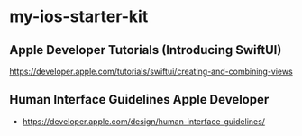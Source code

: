 # my-ios-starter-kit

## Apple Developer Tutorials (Introducing SwiftUI)
https://developer.apple.com/tutorials/swiftui/creating-and-combining-views

## Human Interface Guidelines Apple Developer

- https://developer.apple.com/design/human-interface-guidelines/

